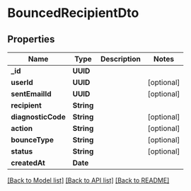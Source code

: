 # BouncedRecipientDto

## Properties
Name | Type | Description | Notes
------------ | ------------- | ------------- | -------------
**_id** | **UUID** |  | 
**userId** | **UUID** |  | [optional] 
**sentEmailId** | **UUID** |  | [optional] 
**recipient** | **String** |  | 
**diagnosticCode** | **String** |  | [optional] 
**action** | **String** |  | [optional] 
**bounceType** | **String** |  | [optional] 
**status** | **String** |  | [optional] 
**createdAt** | **Date** |  | 

[[Back to Model list]](../README#documentation-for-models) [[Back to API list]](../README#documentation-for-api-endpoints) [[Back to README]](../README)


